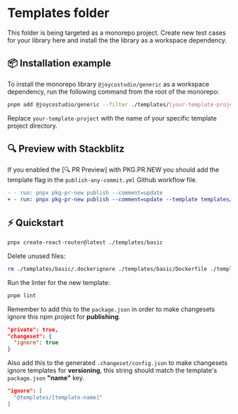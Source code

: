# Templates folder

This folder is being targeted as a monorepo project. Create new test cases for your library here and install the the library as a workspace dependency.

## 📦 Installation example

To install the monorepo library `@joycostudio/generic` as a workspace dependency, run the following command from the root of the monorepo:

```bash
pnpm add @joycostudio/generic --filter ./templates/[your-template-project]
```

Replace `your-template-project` with the name of your specific template project directory.

## 🔍 Preview with Stackblitz
If you enabled the [🔍 PR Preview] with PKG.PR.NEW you should add the template flag in the `publish-any-commit.yml` Github workflow file.

```diff
- - run: pnpx pkg-pr-new publish --comment=update
+ - run: pnpx pkg-pr-new publish --comment=update --template templates/[your-template-project]
```

## ⚡️ Quickstart
```bash
pnpx create-react-router@latest ./templates/basic
```

Delete unused files:
```bash
rm ./templates/basic/.dockerignore ./templates/basic/Dockerfile ./templates/basic/README.md
```

Run the linter for the new template:
```bash
pnpm lint
```

Remember to add this to the `package.json` in order to make changesets ignore this npm project for **publishing**.

```json
"private": true,
"changeset": {
  "ignore": true
}
```

Also add this to the generated `.changeset/config.json` to make changesets ignore templates for **versioning**, this string should match the template's `package.json` **"name"** key.

```json
"ignore": [
  "@templates/[template-name]"
]
```
